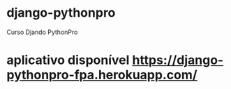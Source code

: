 # django-pythonpro
Curso Djando PythonPro

# aplicativo disponível https://django-pythonpro-fpa.herokuapp.com/


